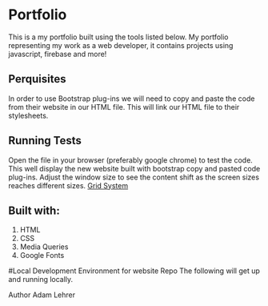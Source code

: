 # Portfolio

This is a my portfolio built using the tools listed below. My portfolio  representing my work as a web developer, it contains projects using javascript, firebase and more!   

## Perquisites

In order to use Bootstrap plug-ins we will need to copy and paste the code from their website in our HTML file. This will link our HTML file to their stylesheets. 


## Running Tests 

Open the file in  your browser (preferably google chrome) to test the code. 
This well display the new website built with bootstrap copy and pasted code plug-ins. 
Adjust the window size to see the content shift as the screen sizes reaches different sizes. <a href="https://getbootstrap.com/docs/4.3/layout/grid/">Grid System </a>

## Built with:
<ol>
<li> HTML 
<li> CSS 
<li> Media Queries 
<li> Google Fonts
</ol>

#Local Development Environment for website Repo
The following will get up and running locally.

Author
Adam Lehrer




